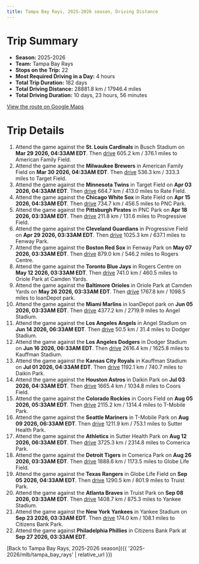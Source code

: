 ```yaml
---
title: Tampa Bay Rays, 2025-2026 season, Driving Distance
---
```


# Trip Summary
- **Season:** 2025-2026
- **Team:** Tampa Bay Rays
- **Stops on the Trip:** 22
- **Most Required Driving in a Day:** 4 hours
- **Total Trip Duration:** 182 days
- **Total Driving Distance:** 28881.8 km / 17946.4 miles
- **Total Driving Duration:** 10 days, 23 hours, 56 minutes

[View the route on Google Maps](https://www.google.com/maps/dir/Busch+Stadium+St.+Louis/American+Family+Field+Milwaukee/Target+Field+Minneapolis/Rate+Field+Chicago/PNC+Park+Pittsburgh/Progressive+Field+Cleveland/Fenway+Park+Boston/Rogers+Centre+Toronto/Oriole+Park+at+Camden+Yards+Baltimore/loanDepot+park+Miami/Angel+Stadium+Anaheim/Dodger+Stadium+Los+Angeles/Kauffman+Stadium+Kansas+City/Daikin+Park+Houston/Coors+Field+Denver/T-Mobile+Park+Seattle/Sutter+Health+Park+Sacramento/Comerica+Park+Detroit/Globe+Life+Field+Arlington/Truist+Park+Atlanta/Yankee+Stadium+Bronx/Citizens+Bank+Park+Philadelphia)

# Trip Details
1. Attend the game against the **St. Louis Cardinals** in Busch Stadium on **Mar 29 2026, 04:33AM EDT**. Then [drive](https://www.google.com/maps/dir/Busch+Stadium+St.+Louis/American+Family+Field+Milwaukee) 605.2 km / 376.1 miles to American Family Field.
2. Attend the game against the **Milwaukee Brewers** in American Family Field on **Mar 30 2026, 04:33AM EDT**. Then [drive](https://www.google.com/maps/dir/American+Family+Field+Milwaukee/Target+Field+Minneapolis) 536.3 km / 333.3 miles to Target Field.
3. Attend the game against the **Minnesota Twins** in Target Field on **Apr 03 2026, 04:33AM EDT**. Then [drive](https://www.google.com/maps/dir/Target+Field+Minneapolis/Rate+Field+Chicago) 664.7 km / 413.0 miles to Rate Field.
4. Attend the game against the **Chicago White Sox** in Rate Field on **Apr 15 2026, 04:33AM EDT**. Then [drive](https://www.google.com/maps/dir/Rate+Field+Chicago/PNC+Park+Pittsburgh) 734.7 km / 456.5 miles to PNC Park.
5. Attend the game against the **Pittsburgh Pirates** in PNC Park on **Apr 18 2026, 03:33AM EDT**. Then [drive](https://www.google.com/maps/dir/PNC+Park+Pittsburgh/Progressive+Field+Cleveland) 211.8 km / 131.6 miles to Progressive Field.
6. Attend the game against the **Cleveland Guardians** in Progressive Field on **Apr 29 2026, 03:33AM EDT**. Then [drive](https://www.google.com/maps/dir/Progressive+Field+Cleveland/Fenway+Park+Boston) 1025.3 km / 637.1 miles to Fenway Park.
7. Attend the game against the **Boston Red Sox** in Fenway Park on **May 07 2026, 03:33AM EDT**. Then [drive](https://www.google.com/maps/dir/Fenway+Park+Boston/Rogers+Centre+Toronto) 879.0 km / 546.2 miles to Rogers Centre.
8. Attend the game against the **Toronto Blue Jays** in Rogers Centre on **May 12 2026, 03:33AM EDT**. Then [drive](https://www.google.com/maps/dir/Rogers+Centre+Toronto/Oriole+Park+at+Camden+Yards+Baltimore) 741.0 km / 460.5 miles to Oriole Park at Camden Yards.
9. Attend the game against the **Baltimore Orioles** in Oriole Park at Camden Yards on **May 26 2026, 03:33AM EDT**. Then [drive](https://www.google.com/maps/dir/Oriole+Park+at+Camden+Yards+Baltimore/loanDepot+park+Miami) 1767.8 km / 1098.5 miles to loanDepot park.
10. Attend the game against the **Miami Marlins** in loanDepot park on **Jun 05 2026, 03:33AM EDT**. Then [drive](https://www.google.com/maps/dir/loanDepot+park+Miami/Angel+Stadium+Anaheim) 4377.2 km / 2719.9 miles to Angel Stadium.
11. Attend the game against the **Los Angeles Angels** in Angel Stadium on **Jun 14 2026, 06:33AM EDT**. Then [drive](https://www.google.com/maps/dir/Angel+Stadium+Anaheim/Dodger+Stadium+Los+Angeles) 50.5 km / 31.4 miles to Dodger Stadium.
12. Attend the game against the **Los Angeles Dodgers** in Dodger Stadium on **Jun 16 2026, 06:33AM EDT**. Then [drive](https://www.google.com/maps/dir/Dodger+Stadium+Los+Angeles/Kauffman+Stadium+Kansas+City) 2616.4 km / 1625.8 miles to Kauffman Stadium.
13. Attend the game against the **Kansas City Royals** in Kauffman Stadium on **Jul 01 2026, 04:33AM EDT**. Then [drive](https://www.google.com/maps/dir/Kauffman+Stadium+Kansas+City/Daikin+Park+Houston) 1192.1 km / 740.7 miles to Daikin Park.
14. Attend the game against the **Houston Astros** in Daikin Park on **Jul 03 2026, 04:33AM EDT**. Then [drive](https://www.google.com/maps/dir/Daikin+Park+Houston/Coors+Field+Denver) 1665.4 km / 1034.8 miles to Coors Field.
15. Attend the game against the **Colorado Rockies** in Coors Field on **Aug 05 2026, 05:33AM EDT**. Then [drive](https://www.google.com/maps/dir/Coors+Field+Denver/T-Mobile+Park+Seattle) 2115.2 km / 1314.4 miles to T-Mobile Park.
16. Attend the game against the **Seattle Mariners** in T-Mobile Park on **Aug 09 2026, 06:33AM EDT**. Then [drive](https://www.google.com/maps/dir/T-Mobile+Park+Seattle/Sutter+Health+Park+Sacramento) 1211.9 km / 753.1 miles to Sutter Health Park.
17. Attend the game against the **Athletics** in Sutter Health Park on **Aug 12 2026, 06:33AM EDT**. Then [drive](https://www.google.com/maps/dir/Sutter+Health+Park+Sacramento/Comerica+Park+Detroit) 3725.3 km / 2314.8 miles to Comerica Park.
18. Attend the game against the **Detroit Tigers** in Comerica Park on **Aug 26 2026, 03:33AM EDT**. Then [drive](https://www.google.com/maps/dir/Comerica+Park+Detroit/Globe+Life+Field+Arlington) 1888.6 km / 1173.5 miles to Globe Life Field.
19. Attend the game against the **Texas Rangers** in Globe Life Field on **Sep 05 2026, 04:33AM EDT**. Then [drive](https://www.google.com/maps/dir/Globe+Life+Field+Arlington/Truist+Park+Atlanta) 1290.5 km / 801.9 miles to Truist Park.
20. Attend the game against the **Atlanta Braves** in Truist Park on **Sep 08 2026, 03:33AM EDT**. Then [drive](https://www.google.com/maps/dir/Truist+Park+Atlanta/Yankee+Stadium+Bronx) 1408.7 km / 875.3 miles to Yankee Stadium.
21. Attend the game against the **New York Yankees** in Yankee Stadium on **Sep 23 2026, 03:33AM EDT**. Then [drive](https://www.google.com/maps/dir/Yankee+Stadium+Bronx/Citizens+Bank+Park+Philadelphia) 174.0 km / 108.1 miles to Citizens Bank Park.
22. Attend the game against **Philadelphia Phillies** in Citizens Bank Park at **Sep 27 2026, 03:33AM EDT**.

[Back to Tampa Bay Rays, 2025-2026 season]({{ '2025-2026/mlb/tampa_bay_rays' | relative_url }})
